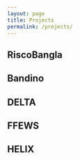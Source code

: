 ```yaml
---
layout: page
title: Projects
permalink: /projects/
---
```


## RiscoBangla
## Bandino
## DELTA
## FFEWS
## HELIX